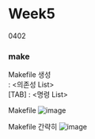 # Week5
0402  

### make  
Makefile 생성  
<target> : <의존성 List>  
[TAB]    : <명령 List>  

Makefile
![image](https://github.com/Kimra0467/SystemP/assets/87680279/885d4438-d706-49ba-b210-73d616b20e4b)  
  
Makefile 간략히
![image](https://github.com/Kimra0467/SystemP/assets/87680279/d5478307-4b3f-48d5-b3b0-8ba6cc36718c)




